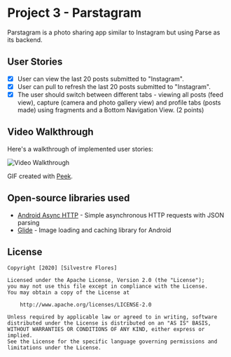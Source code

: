 # Project 3 - Parstagram

Parstagram is a photo sharing app similar to Instagram but using Parse as its backend.


## User Stories

- [X] User can view the last 20 posts submitted to "Instagram".
- [X] User can pull to refresh the last 20 posts submitted to "Instagram".
- [x] The user should switch between different tabs - viewing all posts (feed view), capture (camera and photo gallery view) and profile tabs (posts made) using fragments and a Bottom Navigation View. (2 points)

## Video Walkthrough

Here's a walkthrough of implemented user stories:

<img src='https://i.imgur.com/XwNRWGK.gif' title='Video Walkthrough' width='' alt='Video Walkthrough' />

GIF created with [Peek](https://github.com/phw/peek).

## Open-source libraries used

- [Android Async HTTP](https://github.com/codepath/CPAsyncHttpClient) - Simple asynchronous HTTP requests with JSON parsing
- [Glide](https://github.com/bumptech/glide) - Image loading and caching library for Android

## License

    Copyright [2020] [Silvestre Flores]

    Licensed under the Apache License, Version 2.0 (the "License");
    you may not use this file except in compliance with the License.
    You may obtain a copy of the License at

        http://www.apache.org/licenses/LICENSE-2.0

    Unless required by applicable law or agreed to in writing, software
    distributed under the License is distributed on an "AS IS" BASIS,
    WITHOUT WARRANTIES OR CONDITIONS OF ANY KIND, either express or implied.
    See the License for the specific language governing permissions and
    limitations under the License.
